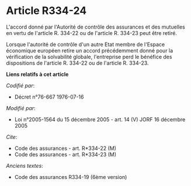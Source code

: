 # Article R334-24

L'accord donné par l'Autorité de contrôle des assurances et des mutuelles en vertu de l'article R. 334-22 ou de l'article R.
334-23 peut être retiré.

Lorsque l'autorité de contrôle d'un autre Etat membre de l'Espace économique européen retire un accord précédemment donné
pour la vérification de la solvabilité globale, l'entreprise perd le bénéfice des dispositions de l'article R. 334-22 ou de
l'article R. 334-23.

**Liens relatifs à cet article**

_Codifié par_:

  - Décret n°76-667 1976-07-16

_Modifié par_:

  - Loi n°2005-1564 du 15 décembre 2005 - art. 14 (V) JORF 16 décembre 2005

_Cite_:

  - Code des assurances - art. R*334-22 (M)
  - Code des assurances - art. R*334-23 (M)

_Anciens textes_:

  - Code des assurances R334-19 (6ème version)
